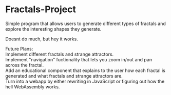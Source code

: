 # Fractals-Project

Simple program that allows users to generate different types of fractals and explore the interesting shapes they generate.

Doesnt do much, but hey it works.

Future Plans:  
  Implement different fractals and strange attractors.  
  Implement "navigation" fuctionality that lets you zoom in/out and pan across the fractal.  
  Add an educational component that explains to the user how each fractal is generated and what fractals and strange attractors are.  
  Turn into a webapp by either rewriting in JavaScript or figuring out how the hell WebAssembly works.  
